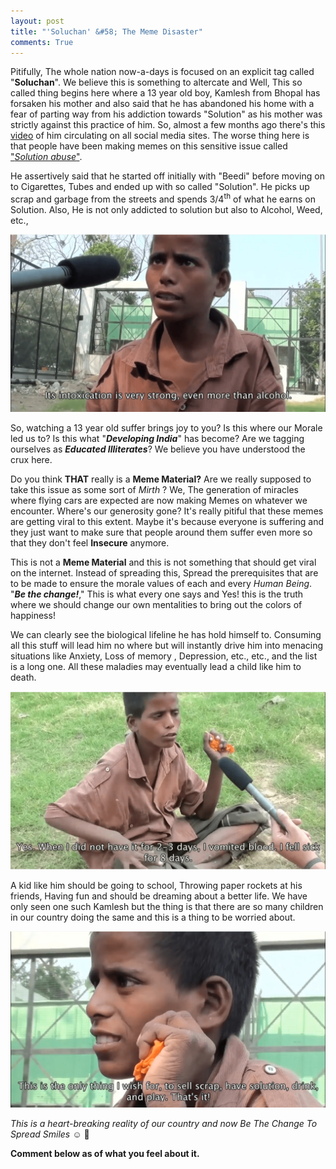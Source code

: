 ```yaml
---
layout: post
title: "'Soluchan' &#58; The Meme Disaster"
comments: True
---
```

Pitifully, The whole nation now-a-days is focused on an explicit tag called "**Soluchan**". We believe this is something to altercate and Well, This so called thing begins here where a 13 year old boy, Kamlesh from Bhopal has forsaken his mother and also said that he has abandoned his home with a fear of parting way from his addiction towards "Solution" as his mother was strictly against this practice of him. So, almost a few months ago there's this [video](https://www.youtube.com/watch?v=kF3a0P1uRfk) of him circulating on all social media sites. The worse thing here is that people have been making memes on this sensitive issue called ["*Solution abuse*"](https://www.forbes.com/sites/daviddisalvo/2012/08/02/the-childhood-drug-abuse-epidemic-no-one-is-talking-about/#23c3b4c636bf "Harsh reality of solution abuse").


 He assertively said that he started off initially with "Beedi" before moving on to Cigarettes, Tubes and ended up with so called "Solution". He picks up scrap and garbage from the streets and spends 3/4<sup>th</sup> of what he earns on Solution. Also, He is not only addicted to solution but also to Alcohol, Weed, etc.,
 
 ![kamlesh1](/Assets/kamlesh1.png)


So, watching a 13 year old suffer brings joy to you? Is this where our Morale led us to? Is this what "***Developing India***" has become? Are we tagging ourselves as ***Educated Illiterates***?
We believe you have understood the crux here.

Do you think **THAT** really is a **Meme Material?** Are we really supposed to take this issue as some sort of _Mirth_ ? We, The generation of miracles where flying cars are expected are now making Memes on whatever we encounter. Where's our generosity gone? It's really pitiful that these memes are getting viral to this extent. Maybe it's because everyone is suffering and they just want to make sure that people around them suffer even more so that they don't feel **Insecure** anymore.
 
This is not a **Meme Material** and this is not something that should get viral on the internet. Instead of spreading this, Spread the prerequisites that are to be made to ensure the morale values of each and every *Human Being*. "**_Be the change!_**," This is what every one says and Yes! this is the truth where we should change our own mentalities to bring out the colors of happiness!


We can clearly see the biological lifeline he has hold himself to. Consuming all this stuff will lead him no where but will instantly drive him into menacing situations like Anxiety, Loss of memory , Depression, etc., etc., and the list is a long one. All these maladies may eventually lead a child like him to death.


![kamlesh2](/Assets/kamlesh5.png)


A kid like him should be going to school, Throwing paper rockets at his friends, Having fun and should be dreaming about a better life. We have only seen one such Kamlesh but the thing is that there are so many children in our country doing the same and this is a thing to be worried about.


![kamlesh3](/Assets/kamlesh3.png)


*This is a heart-breaking reality of our country and now Be The Change To Spread Smiles* 
:relaxed: :yellow_heart:

**Comment below as of what you feel about it.**


